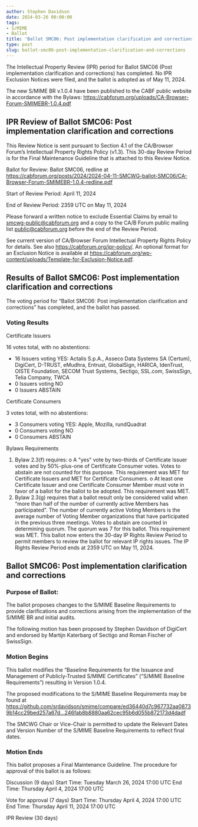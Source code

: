 ```yaml
---
author: Stephen Davidson
date: 2024-03-26 00:00:00
tags:
- S/MIME
- Ballot
title: 'Ballot SMC06: Post implementation clarification and corrections'
type: post
slug: ballot-smc06-post-implementation-clarification-and-corrections
---
```


The Intellectual Property Review (IPR) period for Ballot SMC06 (Post implementation clarification and corrections) has completed. No IPR Exclusion Notices were filed, and the ballot is adopted as of May 11, 2024.

The new S/MIME BR v.1.0.4 have been published to the CABF public website in accordance with the Bylaws: https://cabforum.org/uploads/CA-Browser-Forum-SMIMEBR-1.0.4.pdf

## IPR Review of Ballot SMC06: Post implementation clarification and corrections

This Review Notice is sent pursuant to Section 4.1 of the CA/Browser Forum’s Intellectual Property Rights Policy (v1.3). This 30-day Review Period is for the Final Maintenance Guideline that is attached to this Review Notice.

Ballot for Review: Ballot SMC06, redline at https://cabforum.org/posts/2024/2024-04-11-SMCWG-ballot-SMC06/CA-Browser-Forum-SMIMEBR-1.0.4-redline.pdf 

Start of Review Period: April 11, 2024

End of Review Period: 2359 UTC on May 11, 2024

Please forward a written notice to exclude Essential Claims by email to smcwg-public@cabforum.org and a copy to the CA/B Forum public mailing list public@cabforum.org before the end of the Review Period.

See current version of CA/Browser Forum Intellectual Property Rights Policy for details. See also https://cabforum.org/ipr-policy/.  An optional format for an Exclusion Notice is available at https://cabforum.org/wp-content/uploads/Template-for-Exclusion-Notice.pdf.

## Results of Ballot SMC06: Post implementation clarification and corrections

The voting period for “Ballot SMC06: Post implementation clarification and corrections” has completed, and the ballot has passed.

### Voting Results

Certificate Issuers

16 votes total, with no abstentions:

*	16 Issuers voting YES: Actalis S.p.A., Asseco Data Systems SA (Certum), DigiCert, D-TRUST, eMudhra, Entrust, GlobalSign, HARICA, IdenTrust, OISTE Foundation, SECOM Trust Systems, Sectigo, SSL.com, SwissSign, Telia Company, TWCA
*	0 Issuers voting NO
*	0 Issuers ABSTAIN

Certificate Consumers

3 votes total, with no abstentions:

*	3 Consumers voting YES: Apple, Mozilla, rundQuadrat
*	0 Consumers voting NO
*	0 Consumers ABSTAIN

Bylaws Requirements

1.	Bylaw 2.3(f) requires:
o	A "yes" vote by two-thirds of Certificate Issuer votes and by 50%-plus-one of Certificate Consumer votes. Votes to abstain are not counted for this purpose. This requirement was MET for Certificate Issuers and MET for Certificate Consumers.
o	At least one Certificate Issuer and one Certificate Consumer Member must vote in favor of a ballot for the ballot to be adopted. This requirement was MET.
2.	Bylaw 2.3(g) requires that a ballot result only be considered valid when “more than half of the number of currently active Members has participated”. The number of currently active Voting Members is the average number of Voting Member organizations that have participated in the previous three meetings. Votes to abstain are counted in determining quorum. The quorum was 7 for this ballot. This requirement was MET.
This ballot now enters the 30-day IP Rights Review Period to permit members to review the ballot for relevant IP rights issues.  The IP Rights Review Period ends at 2359 UTC on May 11, 2024.

## Ballot SMC06: Post implementation clarification and corrections

### Purpose of Ballot:

The ballot proposes changes to the S/MIME Baseline Requirements to provide clarifications and corrections arising from the implementation of the S/MIME BR and initial audits.

The following motion has been proposed by Stephen Davidson of DigiCert and endorsed by Martijn Katerbarg of Sectigo and Roman Fischer of SwissSign.

### Motion Begins

This ballot modifies the “Baseline Requirements for the Issuance and Management of Publicly-Trusted S/MIME Certificates” (“S/MIME Baseline Requirements”) resulting in Version 1.0.4.

The proposed modifications to the S/MIME Baseline Requirements may be found at https://github.com/srdavidson/smime/compare/ed36440d7c967732aa08739b14cc29bed257a67d...246fab8b8880aa62cec95b6d055b872173d4dadf 

The SMCWG Chair or Vice-Chair is permitted to update the Relevant Dates and Version Number of the S/MIME Baseline Requirements to reflect final dates.

### Motion Ends

This ballot proposes a Final Maintenance Guideline. The procedure for approval of this ballot is as follows:

Discussion (9 days)
Start Time: Tuesday March 26, 2024 17:00 UTC
End Time: Thursday April 4, 2024 17:00 UTC

Vote for approval (7 days)
Start Time: Thursday April 4, 2024 17:00 UTC 
End Time: Thursday April 11, 2024 17:00 UTC

IPR Review (30 days)

